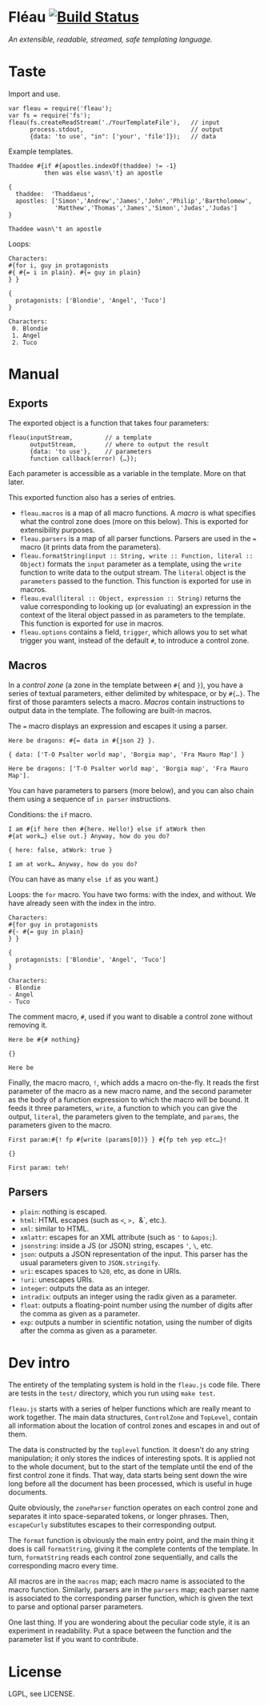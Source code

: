 # Fléau [![Build Status](https://travis-ci.org/espadrine/fleau.png)](http://travis-ci.org/espadrine/fleau)

*An extensible, readable, streamed, safe templating language.*

# Taste

Import and use.

    var fleau = require('fleau');
    var fs = require('fs');
    fleau(fs.createReadStream('./YourTemplateFile'),   // input
          process.stdout,                              // output
          {data: 'to use', "in": ['your', 'file']});   // data

Example templates.

    Thaddee #{if #{apostles.indexOf(thaddee) != -1}
              then was else wasn\'t} an apostle

    {
      thaddee:  'Thaddaeus',
      apostles: ['Simon','Andrew','James','John','Philip','Bartholomew',
                 'Matthew','Thomas','James','Simon','Judas','Judas']
    }

    Thaddee wasn\'t an apostle

Loops:

    Characters:
    #{for i, guy in protagonists
    #{ #{= i in plain}. #{= guy in plain}
    } }

    {
      protagonists: ['Blondie', 'Angel', 'Tuco']
    }

    Characters:
     0. Blondie
     1. Angel
     2. Tuco


# Manual

## Exports

The exported object is a function that takes four parameters:

    fleau(inputStream,         // a template
          outputStream,        // where to output the result
          {data: 'to use'},    // parameters
          function callback(error) {…});

Each parameter is accessible as a variable in the template. More on that later.

This exported function also has a series of entries.

- `fleau.macros` is a map of all macro functions. A *macro* is what specifies
  what the control zone does (more on this below). This is exported for
  extensibility purposes.
- `fleau.parsers` is a map of all parser functions. Parsers are used in the `=`
  macro (it prints data from the parameters).
- `fleau.formatString(input :: String, write :: Function, literal :: Object)`
  formats the `input` parameter as a template, using the `write` function to
  write data to the output stream. The `literal` object is the `parameters`
  passed to the function.
  This function is exported for use in macros.
- `fleau.eval(literal :: Object, expression :: String)` returns the value
  corresponding to looking up (or evaluating) an expression in the context of
  the literal object passed in as parameters to the template.
  This function is exported for use in macros.
- `fleau.options` contains a field, `trigger`, which allows you to set what
  trigger you want, instead of the default `#`, to introduce a control zone.

## Macros

In a *control zone* (a zone in the template between `#{` and `}`), you have a
series of textual parameters, either delimited by whitespace, or by `#{…}`.
The first of those paramters selects a macro.
*Macros* contain instructions to output data in the template.
The following are built-in macros.

The `=` macro displays an expression and escapes it using a parser.

    Here be dragons: #{= data in #{json 2} }.

    { data: ['T-O Psalter world map', 'Borgia map', 'Fra Mauro Map'] }

    Here be dragons: ['T-O Psalter world map', 'Borgia map', 'Fra Mauro Map'].

You can have parameters to parsers (more below), and you can also chain them
using a sequence of `in parser` instructions.

Conditions: the `if` macro.

    I am #{if here then #{here. Hello!} else if atWork then
    #{at work…} else out.} Anyway, how do you do?

    { here: false, atWork: true }

    I am at work… Anyway, how do you do?

(You can have as many `else if` as you want.)

Loops: the `for` macro. You have two forms: with the index, and without.
We have already seen with the index in the intro.

    Characters:
    #{for guy in protagonists
    #{- #{= guy in plain}
    } }

    {
      protagonists: ['Blondie', 'Angel', 'Tuco']
    }

    Characters:
    - Blondie
    - Angel
    - Tuco

The comment macro, `#`, used if you want to disable a control zone without
removing it.

    Here be #{# nothing}

    {}

    Here be

Finally, the macro macro, `!`, which adds a macro on-the-fly.
It reads the first parameter of the macro as a new macro name, and the second
parameter as the body of a function expression to which the macro will be bound.
It feeds it three parameters, `write`, a function to which you can give the
output, `literal`, the parameters given to the template, and `params`, the
parameters given to the macro.

    First param:#{! fp #{write (params[0])} } #{fp teh yep etc…}!

    {}

    First param: teh!

## Parsers

- `plain`: nothing is escaped.
- `html`: HTML escapes (such as `<`, `>, `&`, etc.).
- `xml`: similar to HTML.
- `xmlattr`: escapes for an XML attribute (such as `'` to `&apos;`).
- `jsonstring`: inside a JS (or JSON) string, escapes `'`, `\`, etc.
- `json`: outputs a JSON representation of the input. This parser has the usual
  parameters given to `JSON.stringify`.
- `uri`: escapes spaces to `%20`, etc, as done in URIs.
- `!uri`: unescapes URIs.
- `integer`: outputs the data as an integer.
- `intradix`: outputs an integer using the radix given as a parameter.
- `float`: outputs a floating-point number using the number of digits after the
  comma as given as a parameter.
- `exp`: outputs a number in scientific notation, using the number of digits
  after the comma as given as a parameter.

# Dev intro

The entirety of the templating system is hold in the `fleau.js` code file. There
are tests in the `test/` directory, which you run using `make test`.

`fleau.js` starts with a series of helper functions which are really meant to
work together. The main data structures, `ControlZone` and `TopLevel`, contain
all information about the location of control zones and escapes in and out of
them.

The data is constructed by the `toplevel` function. It doesn't do any string
manipulation; it only stores the indices of interesting spots. It is applied not
to the whole document, but to the start of the template until the end of the
first control zone it finds. That way, data starts being sent down the wire long
before all the document has been processed, which is useful in huge documents.

Quite obviously, the `zoneParser` function operates on each control zone and
separates it into space-separated tokens, or longer phrases. Then, `escapeCurly`
substitutes escapes to their corresponding output.

The `format` function is obviously the main entry point, and the main thing it
does is call `formatString`, giving it the complete contents of the template.
In turn, `formatString` reads each control zone sequentially, and calls the
corresponding macro every time.

All macros are in the `macros` map; each macro name is associated to the macro
function. Similarly, parsers are in the `parsers` map; each parser name is
associated to the corresponding parser function, which is given the text to
parse and optional parser parameters.

One last thing. If you are wondering about the peculiar code style, it is an
experiment in readability. Put a space between the function and the parameter
list if you want to contribute.

# License

LGPL, see LICENSE.
